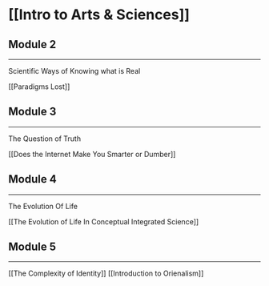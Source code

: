 # [[Intro to Arts & Sciences]]


## Module 2 
---
Scientific Ways of Knowing what is Real

[[Paradigms Lost]]

## Module 3
---
The Question of Truth

[[Does the Internet Make You Smarter or Dumber]]

## Module 4
---
The Evolution Of Life

[[The Evolution of Life In Conceptual Integrated Science]]

## Module 5
---
[[The Complexity of Identity]]
[[Introduction to Orienalism]]